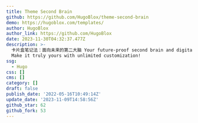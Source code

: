 ```yaml
---
title: Theme Second Brain
github: https://github.com/HugoBlox/theme-second-brain
demo: https://hugoblox.com/templates/
author: HugoBlox
author_link: https://github.com/HugoBlox
date: 2023-11-30T04:32:37.477Z
description: >-
  卡片盒笔记法：面向未来的第二大脑 Your future-proof second brain and digital garden for free!
  Make it truly yours with unlimited customization!
ssg:
  - Hugo
css: []
cms: []
category: []
draft: false
publish_date: '2022-05-16T10:49:14Z'
update_date: '2023-11-09T14:58:56Z'
github_star: 62
github_fork: 53
---
```

